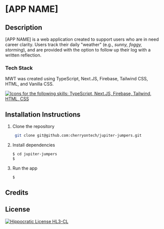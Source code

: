 # [APP NAME]
## Description
[APP NAME] is a web application created to support users who are in need career clarity. Users track their daily "weather" (e.g., _sunny, foggy, storming_), and are provided with the option to follow up their log with a written reflection.

### Tech Stack
MWT was created using TypeScript, Next.JS, Firebase, Tailwind CSS, HTML, and Vanilla CSS. 


<a href="https://skillicons.dev">
  <img src="https://skillicons.dev/icons?i=ts,nextjs,firebase,tailwind,html,css&perline=7" alt="Icons for the following skills: TypeScript, Next.JS, Firebase, Tailwind, HTML, CSS" />
</a>

<br>

## Installation Instructions
1. Clone the repository
   ```bash
    git clone git@github.com:cherryontech/jupiter-jumpers.git
    ```


2. Install dependencies
   ```bash    
   $ cd jupiter-jumpers
   $ 
   ```
3. Run the app
    ```bash
    $ 
    ```


## Credits

## License
[![Hippocratic License HL3-CL](https://img.shields.io/static/v1?label=Hippocratic%20License&message=HL3-CL&labelColor=5e2751&color=bc8c3d)](https://firstdonoharm.dev/version/3/0/cl.html)

